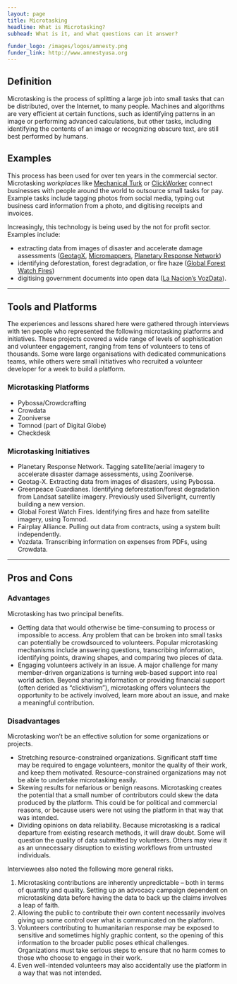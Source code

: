 ```yaml
---
layout: page
title: Microtasking
headline: What is Microtasking?
subhead: What is it, and what questions can it answer?

funder_logo: /images/logos/amnesty.png
funder_link: http://www.amnestyusa.org
---
```


## Definition

Microtasking is the process of splitting a large job into small tasks that can be distributed, over the Internet, to many people. Machines and algorithms are very efficient at certain functions, such as identifying patterns in an image or performing advanced calculations, but other tasks, including identifying the contents of an image or recognizing obscure text, are still best performed by humans.

## Examples

This process has been used for over ten years in the commercial sector. Microtasking *workplaces* like [Mechanical Turk](https://www.mturk.com) or [ClickWorker](http://www.clickworker.com/) connect businesses with people around the world to outsource small tasks for pay. Example tasks include tagging photos from social media, typing out business card information from a photo, and digitising receipts and invoices.

Increasingly, this technology is being used by the not for profit sector. Examples include:

* extracting data from images of disaster and accelerate damage assessments ([GeotagX](geotagx.org), [Micromappers](http://micromappers.org/), [Planetary Response Network](http://www.planetaryresponsenetwork.com/beta/))
* identifying deforestation, forest degradation, or fire haze ([Global Forest Watch Fires](http://fires.globalforestwatch.org/))
* digitising government documents into open data ([La Nacion’s VozData](http://vozdata.lanacion.com.ar)). 

---

## Tools and Platforms

The experiences and lessons shared here were gathered through interviews with ten people who represented the following microtasking platforms and initiatives. These projects covered a wide range of levels of sophistication and volunteer engagement, ranging from tens of volunteers to tens of thousands. Some were large organisations with dedicated communications teams, while others were small initiatives who recruited a volunteer developer for a week to build a platform.

### Microtasking Platforms
* Pybossa/Crowdcrafting
* Crowdata
* Zooniverse
* Tomnod (part of Digital Globe)
* Checkdesk

### Microtasking Initiatives
* Planetary Response Network. Tagging satellite/aerial imagery to accelerate disaster damage assessments, using Zooniverse.
* Geotag-X. Extracting data from images of disasters, using Pybossa.
* Greenpeace Guardianes. Identifying deforestation/forest degradation from Landsat satellite imagery. Previously used Silverlight, currently building a new version.
* Global Forest Watch Fires. Identifying fires and haze from satellite imagery, using Tomnod.
* Fairplay Alliance. Pulling out data from contracts, using a system built independently.
* Vozdata. Transcribing information on expenses from PDFs, using Crowdata.

---

## Pros and Cons

### Advantages
Microtasking has two principal benefits.

* Getting data that would otherwise be time-consuming to process or impossible to access. Any problem that can be broken into small tasks can potentially be crowdsourced to volunteers. Popular microtasking mechanisms include answering questions, transcribing information, identifying points, drawing shapes, and comparing two pieces of data.
* Engaging volunteers actively in an issue. A major challenge for many member-driven organizations is turning web-based support into real world action. Beyond sharing information or providing financial support (often derided as “clicktivism”), microtasking offers volunteers the opportunity to be actively involved, learn more about an issue, and make a meaningful contribution.


### Disadvantages
Microtasking won’t be an effective solution for some organizations or projects. 

* Stretching resource-constrained organizations. Significant staff time may be required to engage volunteers, monitor the quality of their work, and keep them motivated. Resource-constrained organizations may not be able to undertake microtasking easily.
* Skewing results for nefarious or benign reasons. Microtasking creates the potential that a small number of contributors could skew the data produced by the platform. This could be for political and commercial reasons, or because users were not using the platform in that way that was intended.
* Dividing opinions on data reliability. Because microtasking is a radical departure from existing research methods, it will draw doubt. Some will question the quality of data submitted by volunteers. Others may view it as an unnecessary disruption to existing workflows from untrusted individuals. 

Interviewees also noted the following more general risks.

1. Microtasking contributions are inherently unpredictable – both in terms of quantity and quality. Setting up an advocacy campaign dependent on microtasking data before having the data to back up the claims involves a leap of faith.
2. Allowing the public to contribute their own content necessarily involves giving up some control over what is communicated on the platform.
3. Volunteers contributing to humanitarian response may be exposed to sensitive and sometimes highly graphic content, so the opening of this information to the broader public poses ethical challenges. Organizations must take serious steps to ensure that no harm comes to those who choose to engage in their work.
4. Even well-intended volunteers may also accidentally use the platform in a way that was not intended. 


